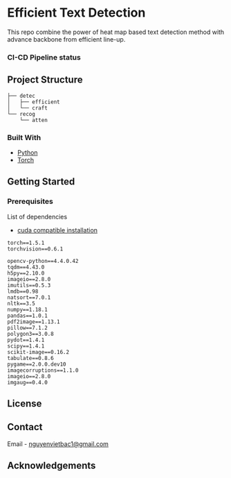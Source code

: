 ﻿
<!-- PROJECT SHIELDS -->
<!--
-->


<!-- PROJECT LOGO -->

# Efficient Text Detection
This repo combine the power of heat map based text detection method with advance backbone from efficient line-up.

### CI-CD Pipeline status

## Project Structure

```
├── detec
│   ├── efficient
│   └── craft
└── recog
    └── atten
```

### Built With

* [Python](https://www.python.org/)
* [Torch](https://pytorch.org/)



<!-- GETTING STARTED -->
## Getting Started

### Prerequisites

List of dependencies
* [cuda compatible installation](https://pytorch.org/)
```
torch==1.5.1
torchvision==0.6.1
```

```
opencv-python==4.4.0.42
tqdm==4.43.0
h5py==2.10.0
imageio==2.8.0
imutils==0.5.3
lmdb==0.98
natsort==7.0.1
nltk==3.5
numpy==1.18.1
pandas==1.0.1
pdf2image==1.13.1
pillow==7.1.2
polygon3==3.0.8
pydot==1.4.1
scipy==1.4.1
scikit-image==0.16.2
tabulate==0.8.6
pygame==2.0.0.dev10
imagecorruptions==1.1.0
imageio==2.8.0
imgaug==0.4.0
```

<!-- LICENSE -->
## License


<!-- CONTACT -->
## Contact

Email - [nguyenvietbac1@gmail.com](nguyenvietbac1@gmail.com)


<!-- ACKNOWLEDGEMENTS -->
## Acknowledgements